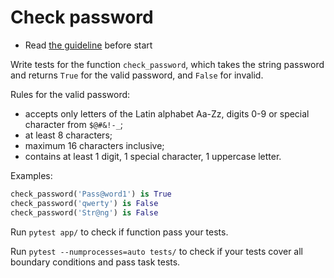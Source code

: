 # Check password

- Read [the guideline](https://github.com/mate-academy/py-task-guideline/blob/main/README.md) before start

Write tests for the function `check_password`, 
which takes the string password and returns 
`True` for the valid password, and `False` for invalid.

Rules for the valid password:

- accepts only letters of the Latin alphabet Aa-Zz, digits 0-9
or special character from `$@#&!-_`;
- at least 8 characters;
- maximum 16 characters inclusive;
- contains at least 1 digit, 1 special character, 1 uppercase letter.

Examples:
```python
check_password('Pass@word1') is True
check_password('qwerty') is False
check_password('Str@ng') is False
```

Run `pytest app/` to check if function pass your tests.

Run `pytest --numprocesses=auto tests/` to check if your tests cover all boundary conditions
and pass task tests.

